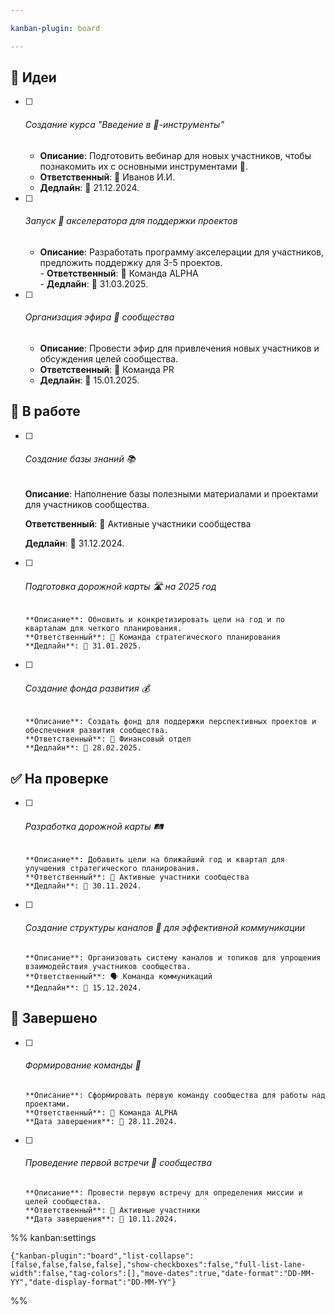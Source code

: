 ```yaml
---

kanban-plugin: board

---
```


## 📝 Идеи

- [ ] ###### Создание курса "Введение в 🤖-инструменты"
	
	- **Описание**: Подготовить вебинар для новых участников, чтобы познакомить их с основными инструментами 🤖.  
	- **Ответственный**: 👤 Иванов И.И.  
	- **Дедлайн**: 📅 21.12.2024.
- [ ] ###### Запуск 🚀 акселератора для поддержки проектов  
	
	-   **Описание**: Разработать программу акселерации для участников, предложить поддержку для 3-5 проектов.  
	  - **Ответственный**: 👥 Команда ALPHA  
	  - **Дедлайн**: 📅 31.03.2025.
- [ ] ###### Организация эфира 📡 сообщества  
	
	- **Описание**: Провести эфир для привлечения новых участников и обсуждения целей сообщества.  
	- **Ответственный**: 📣 Команда PR  
	- **Дедлайн**: 📅 15.01.2025.


## 🚀 В работе

- [ ] ###### Создание базы знаний 📚 
      
	**Описание**: Наполнение базы полезными материалами и проектами для участников сообщества.  
	
	**Ответственный**: 👥 Активные участники сообщества  
	
	**Дедлайн**: 📅 31.12.2024.
	
- [ ] ###### Подготовка дорожной карты 🛣️ на 2025 год  
	  **Описание**: Обновить и конкретизировать цели на год и по кварталам для четкого планирования.  
	  **Ответственный**: 📝 Команда стратегического планирования  
	  **Дедлайн**: 📅 31.01.2025.
- [ ] ###### Создание фонда развития 💰  
	  **Описание**: Создать фонд для поддержки перспективных проектов и обеспечения развития сообщества.  
	  **Ответственный**: 💼 Финансовый отдел  
	  **Дедлайн**: 📅 28.02.2025.


## ✅ На проверке

- [ ] ###### Разработка дорожной карты 🛤️  
	  **Описание**: Добавить цели на ближайший год и квартал для улучшения стратегического планирования.  
	  **Ответственный**: 👥 Активные участники сообщества  
	  **Дедлайн**: 📅 30.11.2024.
- [ ] ###### Создание структуры каналов 📡 для эффективной коммуникации  
	  **Описание**: Организовать систему каналов и топиков для упрощения взаимодействия участников сообщества.  
	  **Ответственный**: 🗣️ Команда коммуникаций  
	  **Дедлайн**: 📅 15.12.2024.


## 🎉 Завершено

- [ ] ###### Формирование команды 🤝  
	  **Описание**: Сформировать первую команду сообщества для работы над проектами.  
	  **Ответственный**: 👥 Команда ALPHA  
	  **Дата завершения**: 📅 28.11.2024.
- [ ] ###### Проведение первой встречи 🤝 сообщества  
	  **Описание**: Провести первую встречу для определения миссии и целей сообщества.  
	  **Ответственный**: 👥 Активные участники  
	  **Дата завершения**: 📅 10.11.2024.




%% kanban:settings
```
{"kanban-plugin":"board","list-collapse":[false,false,false,false],"show-checkboxes":false,"full-list-lane-width":false,"tag-colors":[],"move-dates":true,"date-format":"DD-MM-YY","date-display-format":"DD-MM-YY"}
```
%%